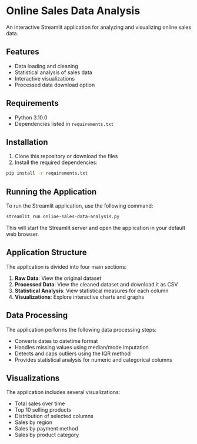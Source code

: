 # Online Sales Data Analysis

An interactive Streamlit application for analyzing and visualizing online sales data.

## Features

- Data loading and cleaning
- Statistical analysis of sales data
- Interactive visualizations
- Processed data download option

## Requirements

- Python 3.10.0
- Dependencies listed in `requirements.txt`

## Installation

1. Clone this repository or download the files
2. Install the required dependencies:

```bash
pip install -r requirements.txt
```

## Running the Application

To run the Streamlit application, use the following command:

```bash
streamlit run online-sales-data-analysis.py
```

This will start the Streamlit server and open the application in your default web browser.

## Application Structure

The application is divided into four main sections:

1. **Raw Data**: View the original dataset
2. **Processed Data**: View the cleaned dataset and download it as CSV
3. **Statistical Analysis**: View statistical measures for each column
4. **Visualizations**: Explore interactive charts and graphs

## Data Processing

The application performs the following data processing steps:

- Converts dates to datetime format
- Handles missing values using median/mode imputation
- Detects and caps outliers using the IQR method
- Provides statistical analysis for numeric and categorical columns

## Visualizations

The application includes several visualizations:

- Total sales over time
- Top 10 selling products
- Distribution of selected columns
- Sales by region
- Sales by payment method
- Sales by product category
